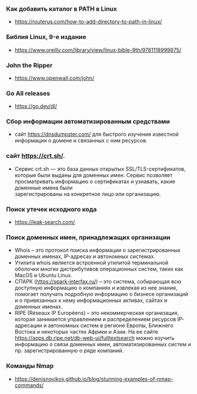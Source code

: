 ### Как добавить каталог в PATH в Linux
  * https://routerus.com/how-to-add-directory-to-path-in-linux/
### Библия Linux, 9-е издание
  * https://www.oreilly.com/library/view/linux-bible-9th/9781118999875/
### John the Ripper
  * https://www.openwall.com/john/

### Go All releases
  * https://go.dev/dl/

### Сбор информации автоматизированным средствами
  * сайт https://dnsdumpster.com/ для быстрого изучения известной информации о домене и связанных с ним ресурсов.
### сайт https://crt.sh/. 
 * Сервис crt.sh — это база данных открытых SSL/TLS-сертификатов, которые были выданы для доменных имен. Сервис позволяет просматривать информацию о сертификатах и узнавать, какие доменные имена были        
    зарегистрированы на конкретное лицо или организацию.
### Поиск утечек исходного кода
 * https://leak-search.com/
### Поиск доменных имен, принадлежащих организации
 * Whois – это протокол поиска информации о зарегистрированных доменных именах, IP-адресах и автономных системах.
 * Утилита whois является встроенной утилитой терминальной оболочки многих дистрибутивов операционных   систем, таких как MacOS и Ubuntu Linux.
 * СПАРК (https://spark-interfax.ru/) – это система, собирающая всю доступную информацию о компаниях и извлекая из нее знания,
    помогает получать подробную информацию о бизнесе организаций и о привязанных к нему информационных активах, сайтах и доменных именах.
 * RIPE (Réseaux IP Européens) – это некоммерческая организация, которая занимается управлением и распределением
    ресурсов IP-адресации и автономных систем в регионе Европы, Ближнего Востока и некоторых частях Африки и Азии.
    На ее сайте https://apps.db.ripe.net/db-web-ui/fulltextsearch можно изучить информацию о связи доменных имен, автоматизированных систем и пр. зарегистрированную о ряде компаний.
### Команды Nmap
 * https://denisnovikov.github.io/blog/stunning-examples-of-nmap-commands/
